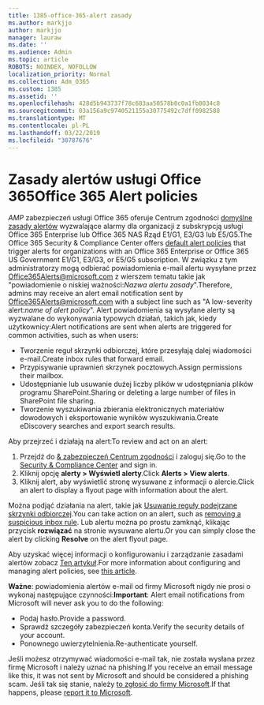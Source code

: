 ```yaml
---
title: 1385-office-365-alert zasady
ms.author: markjjo
author: markjjo
manager: lauraw
ms.date: ''
ms.audience: Admin
ms.topic: article
ROBOTS: NOINDEX, NOFOLLOW
localization_priority: Normal
ms.collection: Adm_O365
ms.custom: 1385
ms.assetid: ''
ms.openlocfilehash: 428d5b943737f78c683aa50578b0c0a1fb0034c8
ms.sourcegitcommit: 03a156a9c9740521155a30775492c7dff0982588
ms.translationtype: MT
ms.contentlocale: pl-PL
ms.lasthandoff: 03/22/2019
ms.locfileid: "30787676"
---
```

# <a name="office-365-alert-policies"></a><span data-ttu-id="59896-102">Zasady alertów usługi Office 365</span><span class="sxs-lookup"><span data-stu-id="59896-102">Office 365 Alert policies</span></span>

<span data-ttu-id="59896-103">_AMP_ zabezpieczeń usługi Office 365 oferuje Centrum zgodności [domyślne zasady alertów](https://docs.microsoft.com/office365/securitycompliance/alert-policies#default-alert-policies) wyzwalające alarmy dla organizacji z subskrypcją usługi Office 365 Enterprise lub Office 365 NAS Rząd E1/G1, E3/G3 lub E5/G5.</span><span class="sxs-lookup"><span data-stu-id="59896-103">The Office 365 Security & Compliance Center offers [default alert policies](https://docs.microsoft.com/office365/securitycompliance/alert-policies#default-alert-policies) that trigger alerts for organizations with an Office 365 Enterprise or Office 365 US Government E1/G1, E3/G3, or E5/G5 subscription.</span></span> <span data-ttu-id="59896-104">W związku z tym administratorzy mogą odbierać powiadomienia e-mail alertu wysyłane przez Office365Alerts@microsoft.com z wierszem tematu takie jak "powiadomienie o niskiej ważności:*Nazwa alertu zasady*".</span><span class="sxs-lookup"><span data-stu-id="59896-104">Therefore, admins may receive an alert email notification sent by Office365Alerts@microsoft.com with a subject line such as "A low-severity alert:*name of alert policy*".</span></span> <span data-ttu-id="59896-105">Alert powiadomienia są wysyłane alerty są wyzwalane do wykonywania typowych działań, takich jak, kiedy użytkownicy:</span><span class="sxs-lookup"><span data-stu-id="59896-105">Alert notifications are sent when alerts are triggered for common activities, such as when users:</span></span>

- <span data-ttu-id="59896-106">Tworzenie reguł skrzynki odbiorczej, które przesyłają dalej wiadomości e-mail.</span><span class="sxs-lookup"><span data-stu-id="59896-106">Create inbox rules that forward email.</span></span>
- <span data-ttu-id="59896-107">Przypisywanie uprawnień skrzynek pocztowych.</span><span class="sxs-lookup"><span data-stu-id="59896-107">Assign permissions their mailbox.</span></span>
- <span data-ttu-id="59896-108">Udostępnianie lub usuwanie dużej liczby plików w udostępniania plików programu SharePoint.</span><span class="sxs-lookup"><span data-stu-id="59896-108">Sharing or deleting a large number of files in SharePoint file sharing.</span></span>
- <span data-ttu-id="59896-109">Tworzenie wyszukiwania zbierania elektronicznych materiałów dowodowych i eksportowanie wyników wyszukiwania.</span><span class="sxs-lookup"><span data-stu-id="59896-109">Create eDiscovery searches and export search results.</span></span>
 
<span data-ttu-id="59896-110">Aby przejrzeć i działają na alert:</span><span class="sxs-lookup"><span data-stu-id="59896-110">To review and act on an alert:</span></span>

1. <span data-ttu-id="59896-111">Przejdź do [& zabezpieczeń Centrum zgodności](https://protection.office.com) i zaloguj się.</span><span class="sxs-lookup"><span data-stu-id="59896-111">Go to the [Security & Compliance Center](https://protection.office.com) and sign in.</span></span>
2. <span data-ttu-id="59896-112">Kliknij opcję **alerty > Wyświetl alerty**.</span><span class="sxs-lookup"><span data-stu-id="59896-112">Click **Alerts > View alerts**.</span></span>
3. <span data-ttu-id="59896-113">Kliknij alert, aby wyświetlić stronę wysuwane z informacji o alercie.</span><span class="sxs-lookup"><span data-stu-id="59896-113">Click an alert to display a flyout page with information about the alert.</span></span>

<span data-ttu-id="59896-114">Można podjąć działania na alert, takie jak [Usuwanie reguły podejrzane skrzynki odbiorczej](https://docs.microsoft.com/office365/securitycompliance/responding-to-a-compromised-email-account).</span><span class="sxs-lookup"><span data-stu-id="59896-114">You can take action on an alert, such as [removing a suspicious inbox rule](https://docs.microsoft.com/office365/securitycompliance/responding-to-a-compromised-email-account).</span></span> <span data-ttu-id="59896-115">Lub alertu można po prostu zamknąć, klikając przycisk **rozwiązać** na stronie wysuwane alertu.</span><span class="sxs-lookup"><span data-stu-id="59896-115">Or you can simply close the alert by clicking **Resolve** on the alert flyout page.</span></span>

<span data-ttu-id="59896-116">Aby uzyskać więcej informacji o konfigurowaniu i zarządzanie zasadami alertów zobacz [Ten artykuł](https://docs.microsoft.com/office365/securitycompliance/alert-policies).</span><span class="sxs-lookup"><span data-stu-id="59896-116">For more information about configuring and managing alert policies, see  [this article](https://docs.microsoft.com/office365/securitycompliance/alert-policies).</span></span>

<span data-ttu-id="59896-117">**Ważne**: powiadomienia alertów e-mail od firmy Microsoft nigdy nie prosi o wykonaj następujące czynności:</span><span class="sxs-lookup"><span data-stu-id="59896-117">**Important**: Alert email notifications from Microsoft will never ask you to do the following:</span></span>

- <span data-ttu-id="59896-118">Podaj hasło.</span><span class="sxs-lookup"><span data-stu-id="59896-118">Provide a password.</span></span>
- <span data-ttu-id="59896-119">Sprawdź szczegóły zabezpieczeń konta.</span><span class="sxs-lookup"><span data-stu-id="59896-119">Verify the security details of your account.</span></span>
- <span data-ttu-id="59896-120">Ponownego uwierzytelnienia.</span><span class="sxs-lookup"><span data-stu-id="59896-120">Re-authenticate yourself.</span></span>

<span data-ttu-id="59896-121">Jeśli możesz otrzymywać wiadomości e-mail tak, nie została wysłana przez firmę Microsoft i należy uznać na phishing.</span><span class="sxs-lookup"><span data-stu-id="59896-121">If you receive an email message like this, it was not sent by Microsoft and should be considered a phishing scam.</span></span> <span data-ttu-id="59896-122">Jeśli tak się stanie, należy [to zgłosić do firmy Microsoft](https://docs.microsoft.com/office365/SecurityCompliance/report-junk-email-and-phishing-scams-in-outlook-on-the-web-eop).</span><span class="sxs-lookup"><span data-stu-id="59896-122">If that happens, please [report it to Microsoft](https://docs.microsoft.com/office365/SecurityCompliance/report-junk-email-and-phishing-scams-in-outlook-on-the-web-eop).</span></span>